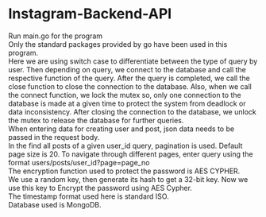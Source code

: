 # Instagram-Backend-API 
Run main.go for the program<br>
Only the standard packages provided by go have been used in this program.<br>
Here we are using switch case to differentiate between the type of query by user. Then depending on query, we connect to the database and call the respective function of the query. After the query is completed, we call the close function to close the connection to the database. Also, when we call the connect function, we lock the mutex so, only one connection to the database is made at a given time to protect the system from deadlock or data inconsistency. After closing the connection to the database, we unlock the mutex to release the database for further queries.<br>
When entering data for creating user and post, json data needs to be passed in the request body.<br>
In the find all posts of a given user_id query, pagination is used. Default page size is 20. To navigate through different pages, enter query using the format users/posts/user_id?page=page_no<br>
The encryption function used to protect the password is AES CYPHER.<br>
We use a random key, then generate its hash to get a 32-bit key. Now we use this key to Encrypt the password using AES Cypher.<br>
The timestamp format used here is standard ISO.<br>
Database used is MongoDB.<br>
